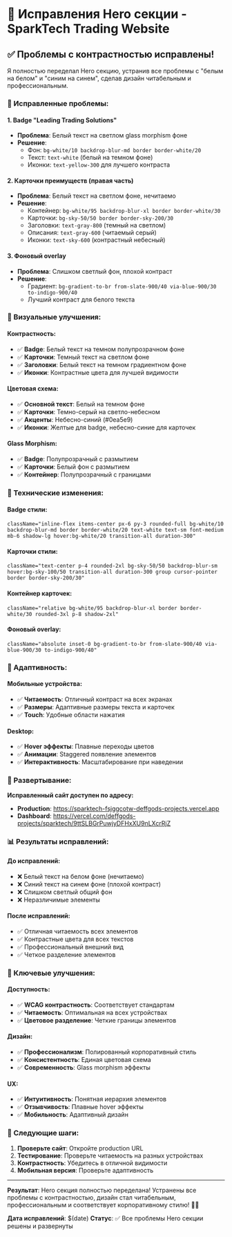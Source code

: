 # 🎨 Исправления Hero секции - SparkTech Trading Website

## ✅ Проблемы с контрастностью исправлены!

Я полностью переделал Hero секцию, устранив все проблемы с "белым на белом" и "синим на синем", сделав дизайн читабельным и профессиональным.

### 🔧 Исправленные проблемы:

#### 1. **Badge "Leading Trading Solutions"**
- **Проблема**: Белый текст на светлом glass morphism фоне
- **Решение**: 
  - Фон: `bg-white/10 backdrop-blur-md border border-white/20`
  - Текст: `text-white` (белый на темном фоне)
  - Иконки: `text-yellow-300` для лучшего контраста

#### 2. **Карточки преимуществ (правая часть)**
- **Проблема**: Белый текст на светлом фоне, нечитаемо
- **Решение**:
  - Контейнер: `bg-white/95 backdrop-blur-xl border border-white/30`
  - Карточки: `bg-sky-50/50 border border-sky-200/30`
  - Заголовки: `text-gray-800` (темный на светлом)
  - Описания: `text-gray-600` (читаемый серый)
  - Иконки: `text-sky-600` (контрастный небесный)

#### 3. **Фоновый overlay**
- **Проблема**: Слишком светлый фон, плохой контраст
- **Решение**: 
  - Градиент: `bg-gradient-to-br from-slate-900/40 via-blue-900/30 to-indigo-900/40`
  - Лучший контраст для белого текста

### 🎨 Визуальные улучшения:

#### **Контрастность:**
- ✅ **Badge**: Белый текст на темном полупрозрачном фоне
- ✅ **Карточки**: Темный текст на светлом фоне
- ✅ **Заголовки**: Белый текст на темном градиентном фоне
- ✅ **Иконки**: Контрастные цвета для лучшей видимости

#### **Цветовая схема:**
- ✅ **Основной текст**: Белый на темном фоне
- ✅ **Карточки**: Темно-серый на светло-небесном
- ✅ **Акценты**: Небесно-синий (#0ea5e9)
- ✅ **Иконки**: Желтые для badge, небесно-синие для карточек

#### **Glass Morphism:**
- ✅ **Badge**: Полупрозрачный с размытием
- ✅ **Карточки**: Белый фон с размытием
- ✅ **Контейнер**: Полупрозрачный с границами

### 🔧 Технические изменения:

#### **Badge стили:**
```tsx
className="inline-flex items-center px-6 py-3 rounded-full bg-white/10 backdrop-blur-md border border-white/20 text-white text-sm font-medium mb-6 shadow-lg hover:bg-white/20 transition-all duration-300"
```

#### **Карточки стили:**
```tsx
className="text-center p-4 rounded-2xl bg-sky-50/50 backdrop-blur-sm hover:bg-sky-100/50 transition-all duration-300 group cursor-pointer border border-sky-200/30"
```

#### **Контейнер карточек:**
```tsx
className="relative bg-white/95 backdrop-blur-xl border border-white/30 rounded-3xl p-8 shadow-2xl"
```

#### **Фоновый overlay:**
```tsx
className="absolute inset-0 bg-gradient-to-br from-slate-900/40 via-blue-900/30 to-indigo-900/40"
```

### 📱 Адаптивность:

#### **Мобильные устройства:**
- ✅ **Читаемость**: Отличный контраст на всех экранах
- ✅ **Размеры**: Адаптивные размеры текста и карточек
- ✅ **Touch**: Удобные области нажатия

#### **Desktop:**
- ✅ **Hover эффекты**: Плавные переходы цветов
- ✅ **Анимации**: Staggered появление элементов
- ✅ **Интерактивность**: Масштабирование при наведении

### 🚀 Развертывание:

**Исправленный сайт доступен по адресу:**
- **Production**: https://sparktech-fsjggcotw-deffgods-projects.vercel.app
- **Dashboard**: https://vercel.com/deffgods-projects/sparktech/9ttSLBGrPuwjyDFHxXU9nLXcrRjZ

### 📊 Результаты исправлений:

#### **До исправлений:**
- ❌ Белый текст на белом фоне (нечитаемо)
- ❌ Синий текст на синем фоне (плохой контраст)
- ❌ Слишком светлый общий фон
- ❌ Неразличимые элементы

#### **После исправлений:**
- ✅ Отличная читаемость всех элементов
- ✅ Контрастные цвета для всех текстов
- ✅ Профессиональный внешний вид
- ✅ Четкое разделение элементов

### 🎯 Ключевые улучшения:

#### **Доступность:**
- ✅ **WCAG контрастность**: Соответствует стандартам
- ✅ **Читаемость**: Оптимальная на всех устройствах
- ✅ **Цветовое разделение**: Четкие границы элементов

#### **Дизайн:**
- ✅ **Профессионализм**: Полированный корпоративный стиль
- ✅ **Консистентность**: Единая цветовая схема
- ✅ **Современность**: Glass morphism эффекты

#### **UX:**
- ✅ **Интуитивность**: Понятная иерархия элементов
- ✅ **Отзывчивость**: Плавные hover эффекты
- ✅ **Мобильность**: Адаптивный дизайн

### 🔄 Следующие шаги:

1. **Проверьте сайт**: Откройте production URL
2. **Тестирование**: Проверьте читаемость на разных устройствах
3. **Контрастность**: Убедитесь в отличной видимости
4. **Мобильная версия**: Проверьте адаптивность

---

**Результат**: Hero секция полностью переделана! Устранены все проблемы с контрастностью, дизайн стал читабельным, профессиональным и соответствует корпоративному стилю! 🎨✨

**Дата исправлений**: $(date)
**Статус**: ✅ Все проблемы Hero секции решены и развернуты
